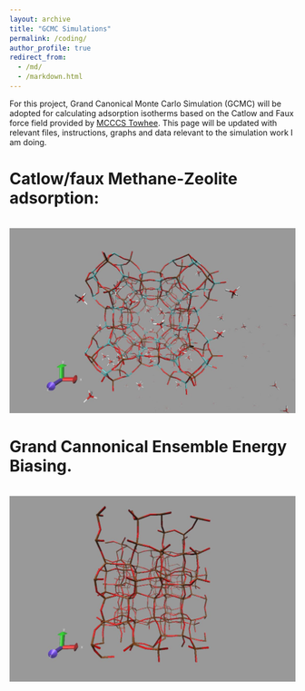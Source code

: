 ```yaml
---
layout: archive
title: "GCMC Simulations"
permalink: /coding/
author_profile: true
redirect_from: 
  - /md/
  - /markdown.html
---
```


For this project, Grand Canonical Monte Carlo Simulation (GCMC) will be adopted for calculating adsorption isotherms based on the Catlow and Faux force field provided by [MCCCS Towhee](http://towhee.sourceforge.net/forcefields/catlow_faux.html). This page will be updated with relevant files, instructions, graphs and data relevant to the simulation work I am doing. 

Catlow/faux Methane-Zeolite adsorption:
======

<br/><img src='/images/zeolite.png'>

Grand Cannonical Ensemble Energy Biasing.
======

<br/><img src='/images/energybiasing.png'>
